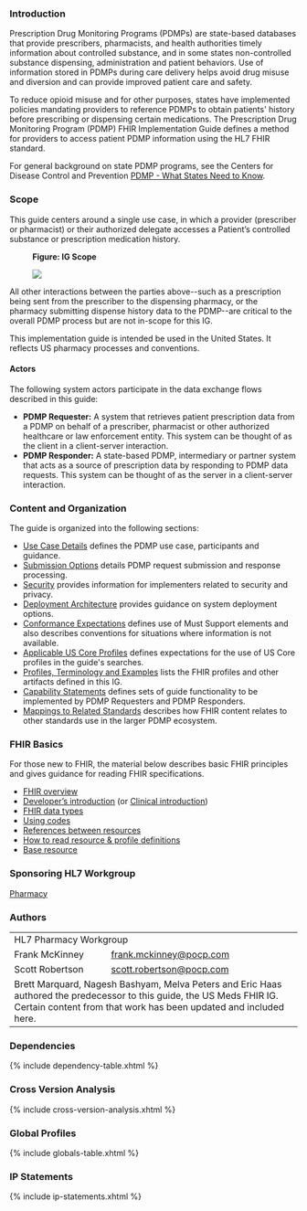 ### Introduction

Prescription Drug Monitoring Programs (PDMPs) are state-based databases that provide prescribers, pharmacists, and health authorities timely information about controlled substance, and in some states non-controlled substance dispensing, administration and patient behaviors. Use of information stored in PDMPs during care delivery helps avoid drug misuse and diversion and can provide improved patient care and safety.

To reduce opioid misuse and for other purposes, states have implemented policies mandating providers to reference PDMPs to obtain patients' history before prescribing or dispensing certain medications. The Prescription Drug Monitoring Program (PDMP) FHIR Implementation Guide defines a method for providers to access patient PDMP information using the HL7 FHIR standard. 

For general background on state PDMP programs, see the Centers for Disease Control and Prevention [PDMP - What States Need to Know](https://www.cdc.gov/drugoverdose/pdmp/index.html).

### Scope

This guide centers around a single use case, in which a provider (prescriber or pharmacist) or their authorized delegate accesses a Patient’s controlled substance or prescription medication history.

<div>
<figure class="figure">
<figcaption class="figure-caption"><strong>Figure: IG Scope</strong></figcaption>
  <p>
  <img src="pdmp-overview-scope.png" style="float:none">  
  </p>
</figure>
</div>

All other interactions between the parties above--such as a prescription being sent from the prescriber to the dispensing pharmacy, or the pharmacy submitting dispense history data to the PDMP--are critical to the overall PDMP process but are not in-scope for this IG. 

This implementation guide is intended be used in the United States. It reflects US pharmacy processes and conventions. 

#### Actors
The following system actors participate in the data exchange flows described in this guide:

- **PDMP Requester:** A system that retrieves patient prescription data from a PDMP on behalf of a prescriber, pharmacist or other authorized healthcare or law enforcement entity. This system can be thought of as the client in a client-server interaction.
- **PDMP Responder:** A state-based PDMP, intermediary or partner system that acts as a source of prescription data by responding to PDMP data requests. This system can be thought of as the server in a client-server interaction.


### Content and Organization

The guide is organized into the following sections:

- [Use Case Details](use-case.html) defines the PDMP use case, participants and guidance.
- [Submission Options](submission-options.html) details PDMP request submission and response processing.
- [Security](security.html) provides information for implementers related to security and privacy.
- [Deployment Architecture](deployment.html) provides guidance on system deployment options.
- [Conformance Expectations](conformance.html) defines use of Must Support elements and also describes conventions for situations where information is not available.
- [Applicable US Core Profiles](us-core-profiles.html) defines expectations for the use of US Core profiles in the guide's searches.
- [Profiles, Terminology and Examples](artifacts.html) lists the FHIR profiles and other artifacts defined in this IG.
- [Capability Statements](capability-statements.html) defines sets of guide functionality to be implemented by PDMP Requesters and PDMP Responders.
- [Mappings to Related Standards](mappings.html) describes how FHIR content relates to other standards use in the larger PDMP ecosystem.

### FHIR Basics 

For those new to FHIR, the material below describes basic FHIR principles and gives guidance for reading FHIR specifications.

- [FHIR overview](http://hl7.org/fhir/R4/overview.html)
- [Developer’s introduction](http://hl7.org/fhir/R4/overview-dev.html) (or [Clinical introduction](http://hl7.org/fhir/R4/overview-clinical.html))
- [FHIR data types](http://hl7.org/fhir/R4/datatypes.html)
- [Using codes](http://hl7.org/fhir/R4/terminologies.html)
- [References between resources](http://hl7.org/fhir/R4/references.html)
- [How to read resource & profile definitions](http://hl7.org/fhir/R4/formats.html)
- [Base resource](http://hl7.org/fhir/R4/resource.html)

### Sponsoring HL7 Workgroup  
[Pharmacy](http://www.hl7.org/Special/committees/medication/index.cfm)

### Authors

<table class="grid">
    <tbody>
	  <tr>
		<td colspan="2">HL7 Pharmacy Workgroup</td>
  	  </tr>
	  <tr>
		<td>Frank McKinney</td>
		<td><a href="mailto:frank.mckinney@pocp.com">frank.mckinney@pocp.com</a></td>
	  </tr>
	  <tr>
		<td>Scott Robertson</td>
		<td><a href="mailto:scott.robertson@pocp.com">scott.robertson@pocp.com</a></td>
	  </tr>
	  <tr>
		<td colspan="2">Brett Marquard, Nagesh Bashyam, Melva Peters and Eric Haas authored the predecessor to this guide, the US Meds FHIR IG. Certain content from that work has been updated and included here.</td>
	  </tr>
	</tbody>
  </table>


### Dependencies
{% include dependency-table.xhtml %}

### Cross Version Analysis
{% include cross-version-analysis.xhtml %}

### Global Profiles
{% include globals-table.xhtml %}

### IP Statements
{% include ip-statements.xhtml %}
